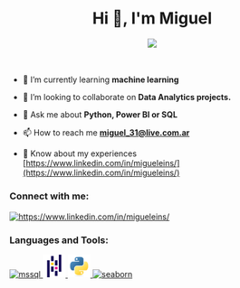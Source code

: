 <h1 align="center">Hi 👋, I'm Miguel</h1>

<p align="center">
 <a href="https://github.com/DenverCoder1/readme-typing-svg"><img src="https://readme-typing-svg.herokuapp.com?font=Time+New+Roman&color=cyan&size=25&center=true&vCenter=true&width=600&height=100&lines=Miguel+Ángel+Osorio+Apraez..;Industrial+Engineer,;Data+Analyst,;Active+Learner/Researcher,;Love+to+learn+new+stuffs..:)"></a>
 </p>


 <br>

- 🌱 I’m currently learning **machine learning**

- 👯 I’m looking to collaborate on **Data Analytics projects.**

- 💬 Ask me about **Python, Power BI or SQL**

- 📫 How to reach me **miguel_31@live.com.ar**

- 📄 Know about my experiences [https://www.linkedin.com/in/migueleins/](https://www.linkedin.com/in/migueleins/)


<h3 align="left">Connect with me:</h3>
<p align="left">
<a href="https://linkedin.com/in/https://www.linkedin.com/in/migueleins/" target="blank"><img align="center" src="https://raw.githubusercontent.com/rahuldkjain/github-profile-readme-generator/master/src/images/icons/Social/linked-in-alt.svg" alt="https://www.linkedin.com/in/migueleins/" height="30" width="40" /></a>
</p>

<h3 align="left">Languages and Tools:</h3>
<p align="left"> <a href="https://www.microsoft.com/en-us/sql-server" target="_blank" rel="noreferrer"> <img src="https://www.svgrepo.com/show/303229/microsoft-sql-server-logo.svg" alt="mssql" width="40" height="40"/> </a> <a href="https://pandas.pydata.org/" target="_blank" rel="noreferrer"> <img src="https://raw.githubusercontent.com/devicons/devicon/2ae2a900d2f041da66e950e4d48052658d850630/icons/pandas/pandas-original.svg" alt="pandas" width="40" height="40"/> </a> <a href="https://www.python.org" target="_blank" rel="noreferrer"> <img src="https://raw.githubusercontent.com/devicons/devicon/master/icons/python/python-original.svg" alt="python" width="40" height="40"/> </a> <a href="https://seaborn.pydata.org/" target="_blank" rel="noreferrer"> <img src="https://seaborn.pydata.org/_images/logo-mark-lightbg.svg" alt="seaborn" width="40" height="40"/> </a> </p>
